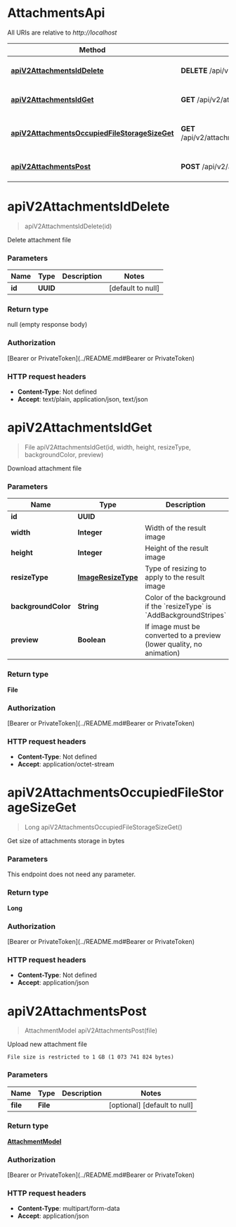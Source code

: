 # AttachmentsApi

All URIs are relative to *http://localhost*

| Method | HTTP request | Description |
|------------- | ------------- | -------------|
| [**apiV2AttachmentsIdDelete**](AttachmentsApi.md#apiV2AttachmentsIdDelete) | **DELETE** /api/v2/attachments/{id} | Delete attachment file |
| [**apiV2AttachmentsIdGet**](AttachmentsApi.md#apiV2AttachmentsIdGet) | **GET** /api/v2/attachments/{id} | Download attachment file |
| [**apiV2AttachmentsOccupiedFileStorageSizeGet**](AttachmentsApi.md#apiV2AttachmentsOccupiedFileStorageSizeGet) | **GET** /api/v2/attachments/occupiedFileStorageSize | Get size of attachments storage in bytes |
| [**apiV2AttachmentsPost**](AttachmentsApi.md#apiV2AttachmentsPost) | **POST** /api/v2/attachments | Upload new attachment file |


<a name="apiV2AttachmentsIdDelete"></a>
# **apiV2AttachmentsIdDelete**
> apiV2AttachmentsIdDelete(id)

Delete attachment file

### Parameters

|Name | Type | Description  | Notes |
|------------- | ------------- | ------------- | -------------|
| **id** | **UUID**|  | [default to null] |

### Return type

null (empty response body)

### Authorization

[Bearer or PrivateToken](../README.md#Bearer or PrivateToken)

### HTTP request headers

- **Content-Type**: Not defined
- **Accept**: text/plain, application/json, text/json

<a name="apiV2AttachmentsIdGet"></a>
# **apiV2AttachmentsIdGet**
> File apiV2AttachmentsIdGet(id, width, height, resizeType, backgroundColor, preview)

Download attachment file

### Parameters

|Name | Type | Description  | Notes |
|------------- | ------------- | ------------- | -------------|
| **id** | **UUID**|  | [default to null] |
| **width** | **Integer**| Width of the result image | [optional] [default to null] |
| **height** | **Integer**| Height of the result image | [optional] [default to null] |
| **resizeType** | [**ImageResizeType**](../Models/.md)| Type of resizing to apply to the result image | [optional] [default to null] [enum: Crop, AddBackgroundStripes] |
| **backgroundColor** | **String**| Color of the background if the &#x60;resizeType&#x60; is &#x60;AddBackgroundStripes&#x60; | [optional] [default to null] |
| **preview** | **Boolean**| If image must be converted to a preview (lower quality, no animation) | [optional] [default to null] |

### Return type

**File**

### Authorization

[Bearer or PrivateToken](../README.md#Bearer or PrivateToken)

### HTTP request headers

- **Content-Type**: Not defined
- **Accept**: application/octet-stream

<a name="apiV2AttachmentsOccupiedFileStorageSizeGet"></a>
# **apiV2AttachmentsOccupiedFileStorageSizeGet**
> Long apiV2AttachmentsOccupiedFileStorageSizeGet()

Get size of attachments storage in bytes

### Parameters
This endpoint does not need any parameter.

### Return type

**Long**

### Authorization

[Bearer or PrivateToken](../README.md#Bearer or PrivateToken)

### HTTP request headers

- **Content-Type**: Not defined
- **Accept**: application/json

<a name="apiV2AttachmentsPost"></a>
# **apiV2AttachmentsPost**
> AttachmentModel apiV2AttachmentsPost(file)

Upload new attachment file

    File size is restricted to 1 GB (1 073 741 824 bytes)

### Parameters

|Name | Type | Description  | Notes |
|------------- | ------------- | ------------- | -------------|
| **file** | **File**|  | [optional] [default to null] |

### Return type

[**AttachmentModel**](../Models/AttachmentModel.md)

### Authorization

[Bearer or PrivateToken](../README.md#Bearer or PrivateToken)

### HTTP request headers

- **Content-Type**: multipart/form-data
- **Accept**: application/json

